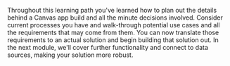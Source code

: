 Throughout this learning path you've learned how to plan out the details behind a Canvas app build and all the minute decisions involved. Consider current processes you have and walk-through potential use cases and all the requirements that may come from them. You can now translate those requirements to an actual solution and begin building that solution out. In the next module, we'll cover further functionality and connect to data sources, making your solution more robust.
